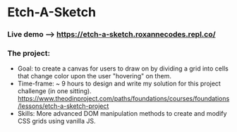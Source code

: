 # Etch-A-Sketch
### Live demo --> https://etch-a-sketch.roxannecodes.repl.co/
### The project:
- Goal: to create a canvas for users to draw on by dividing a grid into cells that change color upon the user "hovering" on them.
- Time-frame: ~ 9 hours to design and write my solution for this project challenge (in one sitting). https://www.theodinproject.com/paths/foundations/courses/foundations/lessons/etch-a-sketch-project
- Skills:
 More advanced DOM manipulation methods to create and modify CSS grids using vanilla JS.
